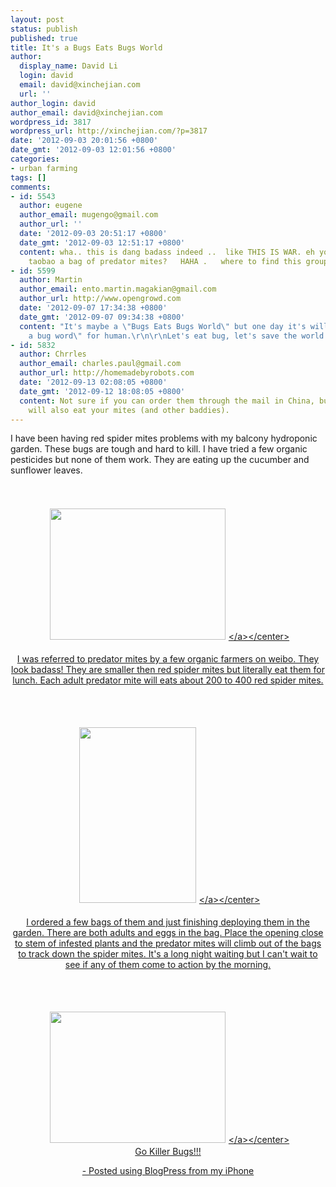 ```yaml
---
layout: post
status: publish
published: true
title: It's a Bugs Eats Bugs World
author:
  display_name: David Li
  login: david
  email: david@xinchejian.com
  url: ''
author_login: david
author_email: david@xinchejian.com
wordpress_id: 3817
wordpress_url: http://xinchejian.com/?p=3817
date: '2012-09-03 20:01:56 +0800'
date_gmt: '2012-09-03 12:01:56 +0800'
categories:
- urban farming
tags: []
comments:
- id: 5543
  author: eugene
  author_email: mugengo@gmail.com
  author_url: ''
  date: '2012-09-03 20:51:17 +0800'
  date_gmt: '2012-09-03 12:51:17 +0800'
  content: wha.. this is dang badass indeed ..  like THIS IS WAR. eh you can even
    taobao a bag of predator mites?   HAHA .   where to find this group on weibo?
- id: 5599
  author: Martin
  author_email: ento.martin.magakian@gmail.com
  author_url: http://www.opengrowd.com
  date: '2012-09-07 17:34:38 +0800'
  date_gmt: '2012-09-07 09:34:38 +0800'
  content: "It's maybe a \"Bugs Eats Bugs World\" but one day it's will be a \"eat
    a bug word\" for human.\r\n\r\nLet's eat bug, let's save the world !"
- id: 5832
  author: Chrrles
  author_email: charles.paul@gmail.com
  author_url: http://homemadebyrobots.com
  date: '2012-09-13 02:08:05 +0800'
  date_gmt: '2012-09-12 18:08:05 +0800'
  content: Not sure if you can order them through the mail in China, but Ladybugs
    will also eat your mites (and other baddies).
---
```

<p>I have been having red spider mites problems with my balcony hydroponic garden. These bugs are tough and hard to kill. I have tried a few organic pesticides but none of them work. They are eating up the cucumber and sunflower leaves.<br />
<br &#47;><br &#47;><center><a href='http:&#47;&#47;xinchejian.com&#47;wp-content&#47;uploads&#47;2012&#47;09&#47;26279C90-6503-4B22-8825-79B094A0C11915.jpg'><img src='http:&#47;&#47;xinchejian.com&#47;wp-content&#47;uploads&#47;2012&#47;09&#47;26279C90-6503-4B22-8825-79B094A0C11915.jpg' border='0' width='281' height='210' style='margin:5px'><&#47;a><&#47;center><br &#47;><br />
I was referred to predator mites by a few organic farmers on weibo. They look badass! They are smaller then red spider mites but literally eat them for lunch. Each adult predator mite will eats about 200 to 400 red spider mites.</p>
<p><br &#47;><br &#47;><center><a href='http:&#47;&#47;xinchejian.com&#47;wp-content&#47;uploads&#47;2012&#47;09&#47;6C7951CF-D308-4497-927A-A6C05512736B16.jpg'><img src='http:&#47;&#47;xinchejian.com&#47;wp-content&#47;uploads&#47;2012&#47;09&#47;6C7951CF-D308-4497-927A-A6C05512736B16.jpg' border='0' width='187' height='281' style='margin:5px'><&#47;a><&#47;center><br &#47;><br />
I ordered a few bags of them and just finishing deploying them in the garden. There are both adults and eggs in the bag. Place the opening close to stem of infested plants and the predator mites will climb out of the bags to track down the spider mites. It's a long night waiting but I can't wait to see if any of them come to action by the morning. </p>
<p><br &#47;><br &#47;><center><a href='http:&#47;&#47;xinchejian.com&#47;wp-content&#47;uploads&#47;2012&#47;09&#47;662761C3-71E4-4ABC-BD8E-92B8776833E717.jpg'><img src='http:&#47;&#47;xinchejian.com&#47;wp-content&#47;uploads&#47;2012&#47;09&#47;662761C3-71E4-4ABC-BD8E-92B8776833E717.jpg' border='0' width='281' height='210' style='margin:5px'><&#47;a><&#47;center><br &#47;>Go Killer Bugs!!! </p>
<p>- Posted using BlogPress from my iPhone<br &#47;></p>
